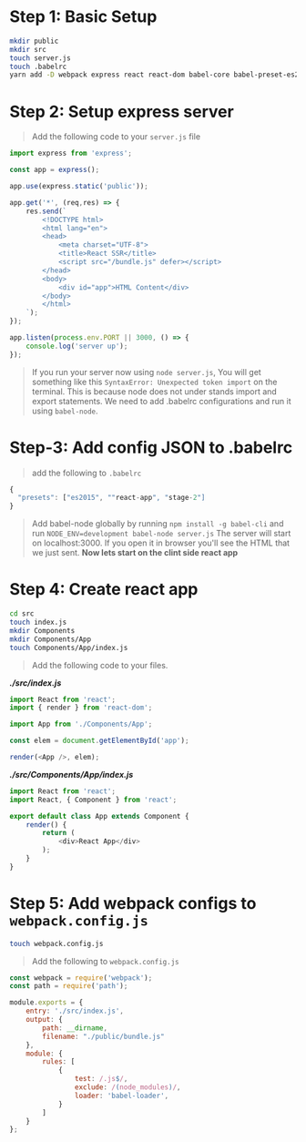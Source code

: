 # Step 1: Basic Setup



```sh
mkdir public
mkdir src
touch server.js
touch .babelrc
yarn add -D webpack express react react-dom babel-core babel-preset-es2015 babel-loader babel-preset-react-app file-loader css-loader babel-preset-stage-2
```

# Step 2: Setup express server

> Add the following code to your `server.js` file

```javascript
import express from 'express';

const app = express();

app.use(express.static('public'));

app.get('*', (req,res) => {
    res.send(`
        <!DOCTYPE html>
        <html lang="en">
        <head>
            <meta charset="UTF-8">
            <title>React SSR</title>
            <script src="/bundle.js" defer></script>
        </head>
        <body>
            <div id="app">HTML Content</div>
        </body>
        </html>
    `);
});

app.listen(process.env.PORT || 3000, () => {
    console.log('server up');
});
```

> If you run your server now using `node server.js`, You will get
> something like this `SyntaxError: Unexpected token import` on the
> terminal. This is because node does not under stands import and
> export statements. We need to add .babelrc configurations and run it
> using `babel-node`.

# Step-3: Add config JSON to .babelrc

> add the following to `.babelrc`

```javascript
{
  "presets": ["es2015", ""react-app", "stage-2"]
}
```

> Add babel-node globally by running `npm install -g babel-cli` and run `NODE_ENV=development babel-node server.js`
> The server will start on localhost:3000. If you open it in browser you'll see the HTML that we just sent.
> **Now lets start on the clint side react app**

# Step 4: Create react app

```sh
cd src
touch index.js
mkdir Components
mkdir Components/App
touch Components/App/index.js
```

> Add the following code to your files.

***./src/index.js***
```javascript
import React from 'react';
import { render } from 'react-dom';

import App from './Components/App';

const elem = document.getElementById('app');

render(<App />, elem);
```

***./src/Components/App/index.js***
```javascript
import React from 'react';
import React, { Component } from 'react';

export default class App extends Component {
    render() {
        return (
            <div>React App</div>
        );
    }
}
```

# Step 5: Add webpack configs to `webpack.config.js`

```sh
touch webpack.config.js
```

> Add the following to `webpack.config.js`

```javascript
const webpack = require('webpack');
const path = require('path');

module.exports = {
    entry: './src/index.js',
    output: {
        path: __dirname,
        filename: "./public/bundle.js"
    },
    module: {
        rules: [
            {
                test: /.js$/,
                exclude: /(node_modules)/,
                loader: 'babel-loader',
            }
        ]
    }
};
```